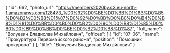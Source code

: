 {
    "id": 662,
    "photo_url": "https://members2020by.s3.eu-north-1.amazonaws.com/128473_%D0%92%D0%BE%D0%BB%D1%83%D0%B5%D0%B2%D0%B8%D1%87%D0%92%D0%BB%D0%B0%D0%B4%D0%B8%D1%81%D0%BB%D0%B0%D0%B2%D0%9C%D0%B8%D1%85%D0%B0%D0%B9%D0%BB%D0%BE%D0%B2%D0%B8%D1%87",
    "full_name": "Волуевич Владислав Михайлович",
    "offices": [
        {
            "id": "07-06",
            "name": "Прокуратура Первомайского района",
            "position": "Помощник прокурора"
        }
    ],
    "title": "Волуевич Владислав Михайлович"
}